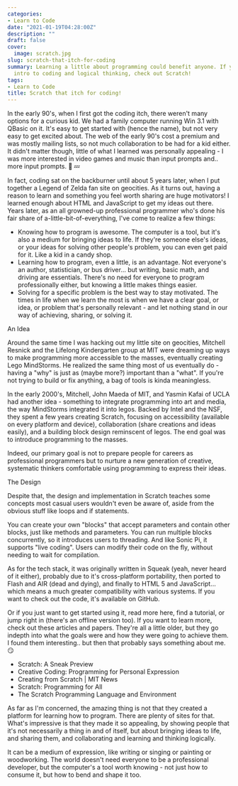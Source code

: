 ```yaml
---
categories:
- Learn to Code
date: "2021-01-19T04:28:00Z"
description: ""
draft: false
cover:
  image: scratch.jpg
slug: scratch-that-itch-for-coding
summary: Learning a little about programming could benefit anyone. If you want a fun
  intro to coding and logical thinking, check out Scratch!
tags:
- Learn to Code
title: Scratch that itch for coding!
---
```



In the early 90's, when I first got the coding itch, there weren't many options for a curious kid. We had a family computer running Win 3.1 with QBasic on it. It's easy to get started with (hence the name), but not very easy to get excited about. The web of the early 90's cost a premium and was mostly mailing lists, so not much collaboration to be had for a kid either. It didn't matter though, little of what I learned was personally appealing - I was more interested in video games and music than input prompts and.. more input prompts. 🥱 💤

In fact, coding sat on the backburner until about 5 years later, when I put together a Legend of Zelda fan site on geocities. As it turns out, having a reason to learn and something you feel worth sharing are huge motivators! I learned enough about HTML and JavaScript to get my ideas out there. Years later, as an all growned-up professional programmer who's done his fair share of a-little-bit-of-everything, I've come to realize a few things:

 * Knowing how to program is awesome.
   The computer is a tool, but it's also a medium for bringing ideas to life. If they're someone else's ideas, or your ideas for solving other people's problem, you can even get paid for it. Like a kid in a candy shop.
 * Learning how to program, even a little, is an advantage.
   Not everyone's an author, statistician, or bus driver... but writing, basic math, and driving are essentials. There's no need for everyone to program professionally either, but knowing a little makes things easier.
 * Solving for a specific problem is the best way to stay motivated.
   The times in life when we learn the most is when we have a clear goal, or idea, or problem that's personally relevant - and let nothing stand in our way of achieving, sharing, or solving it.


An Idea

Around the same time I was hacking out my little site on geocities, Mitchell Resnick and the Lifelong Kindergarten group at MIT were dreaming up ways to make programming more accessible to the masses, eventually creating Lego MindStorms. He realized the same thing most of us eventually do - having a "why" is just as (maybe more?) important than a "what". If you're not trying to build or fix anything, a bag of tools is kinda meaningless.

In the early 2000's, Mitchell, John Maeda of MIT, and Yasmin Kafai of UCLA had another idea - something to integrate programming into art and media, the way MindStorms integrated it into legos. Backed by Intel and the NSF, they spent a few years creating Scratch, focusing on accessibility (available on every platform and device), collaboration (share creations and ideas easily), and a building block design reminscent of legos. The end goal was to introduce programming to the masses.

Indeed, our primary goal is not to prepare people for careers as professional programmers but to nurture a new generation of creative, systematic thinkers comfortable using programming to express their ideas.


The Design

Despite that, the design and implementation in Scratch teaches some concepts most casual users wouldn't even be aware of, aside from the obvious stuff like loops and if statements.

You can create your own "blocks" that accept parameters and contain other blocks, just like methods and parameters. You can run multiple blocks concurrently, so it introduces users to threading. And like Sonic Pi, it supports "live coding". Users can modify their code on the fly, without needing to wait for compilation.

As for the tech stack, it was originally written in Squeak (yeah, never heard of it either), probably due to it's cross-platform portability, then ported to Flash and AIR (dead and dying), and finally to HTML 5 and JavaScript... which means a much greater compatibility with various systems. If you want to check out the code, it's available on GitHub.

Or if you just want to get started using it, read more here, find a tutorial, or jump right in (there's an offline version too). If you want to learn more, check out these articles and papers. They're all a little older, but they go indepth into what the goals were and how they were going to achieve them. I found them interesting.. but then that probably says something about me. 😏

 * Scratch: A Sneak Preview
 * Creative Coding: Programming for Personal Expression
 * Creating from Scratch | MIT News
 * Scratch: Programming for All
 * The Scratch Programming Language and Environment

As far as I'm concerned, the amazing thing is not that they created a platform for learning how to program. There are plenty of sites for that. What's impressive is that they made it so appealing, by showing people that it's not necessarily a thing in and of itself, but about bringing ideas to life, and sharing them, and collaborating and learning and thinking logically.

It can be a medium of expression, like writing or singing or painting or woodworking. The world doesn't need everyone to be a professional developer, but the computer's a tool worth knowing - not just how to consume it, but how to bend and shape it too.
